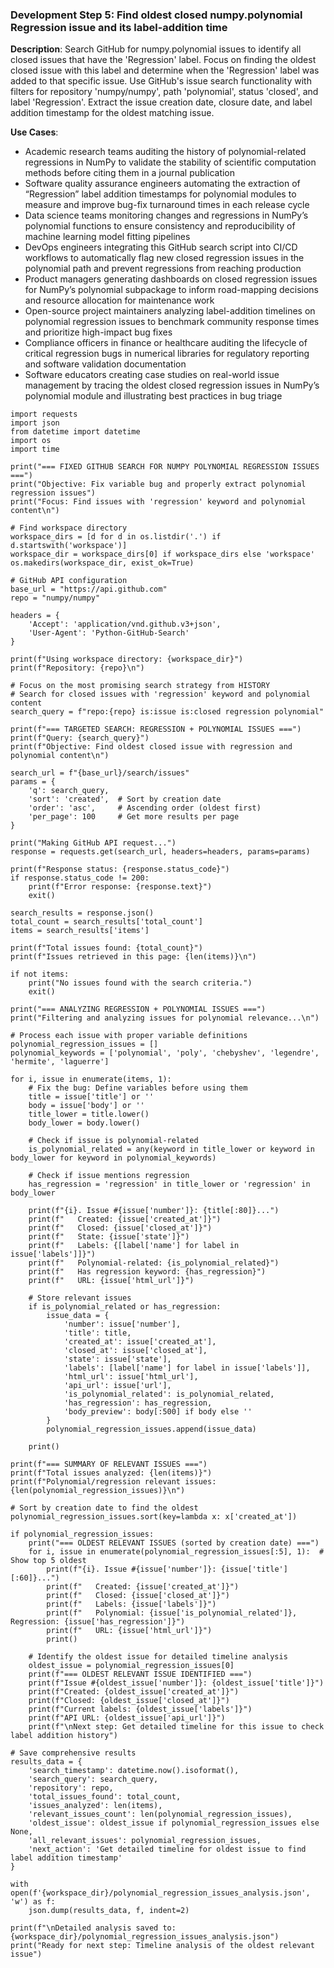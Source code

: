 ### Development Step 5: Find oldest closed numpy.polynomial Regression issue and its label-addition time

**Description**: Search GitHub for numpy.polynomial issues to identify all closed issues that have the 'Regression' label. Focus on finding the oldest closed issue with this label and determine when the 'Regression' label was added to that specific issue. Use GitHub's issue search functionality with filters for repository 'numpy/numpy', path 'polynomial', status 'closed', and label 'Regression'. Extract the issue creation date, closure date, and label addition timestamp for the oldest matching issue.

**Use Cases**:
- Academic research teams auditing the history of polynomial-related regressions in NumPy to validate the stability of scientific computation methods before citing them in a journal publication
- Software quality assurance engineers automating the extraction of “Regression” label addition timestamps for polynomial modules to measure and improve bug-fix turnaround times in each release cycle
- Data science teams monitoring changes and regressions in NumPy’s polynomial functions to ensure consistency and reproducibility of machine learning model fitting pipelines
- DevOps engineers integrating this GitHub search script into CI/CD workflows to automatically flag new closed regression issues in the polynomial path and prevent regressions from reaching production
- Product managers generating dashboards on closed regression issues for NumPy’s polynomial subpackage to inform road-mapping decisions and resource allocation for maintenance work
- Open-source project maintainers analyzing label-addition timelines on polynomial regression issues to benchmark community response times and prioritize high-impact bug fixes
- Compliance officers in finance or healthcare auditing the lifecycle of critical regression bugs in numerical libraries for regulatory reporting and software validation documentation
- Software educators creating case studies on real-world issue management by tracing the oldest closed regression issues in NumPy’s polynomial module and illustrating best practices in bug triage

```
import requests
import json
from datetime import datetime
import os
import time

print("=== FIXED GITHUB SEARCH FOR NUMPY POLYNOMIAL REGRESSION ISSUES ===")
print("Objective: Fix variable bug and properly extract polynomial regression issues")
print("Focus: Find issues with 'regression' keyword and polynomial content\n")

# Find workspace directory
workspace_dirs = [d for d in os.listdir('.') if d.startswith('workspace')]
workspace_dir = workspace_dirs[0] if workspace_dirs else 'workspace'
os.makedirs(workspace_dir, exist_ok=True)

# GitHub API configuration
base_url = "https://api.github.com"
repo = "numpy/numpy"

headers = {
    'Accept': 'application/vnd.github.v3+json',
    'User-Agent': 'Python-GitHub-Search'
}

print(f"Using workspace directory: {workspace_dir}")
print(f"Repository: {repo}\n")

# Focus on the most promising search strategy from HISTORY
# Search for closed issues with 'regression' keyword and polynomial content
search_query = f"repo:{repo} is:issue is:closed regression polynomial"

print(f"=== TARGETED SEARCH: REGRESSION + POLYNOMIAL ISSUES ===")
print(f"Query: {search_query}")
print(f"Objective: Find oldest closed issue with regression and polynomial content\n")

search_url = f"{base_url}/search/issues"
params = {
    'q': search_query,
    'sort': 'created',  # Sort by creation date
    'order': 'asc',     # Ascending order (oldest first)
    'per_page': 100     # Get more results per page
}

print("Making GitHub API request...")
response = requests.get(search_url, headers=headers, params=params)

print(f"Response status: {response.status_code}")
if response.status_code != 200:
    print(f"Error response: {response.text}")
    exit()

search_results = response.json()
total_count = search_results['total_count']
items = search_results['items']

print(f"Total issues found: {total_count}")
print(f"Issues retrieved in this page: {len(items)}\n")

if not items:
    print("No issues found with the search criteria.")
    exit()

print("=== ANALYZING REGRESSION + POLYNOMIAL ISSUES ===")
print("Filtering and analyzing issues for polynomial relevance...\n")

# Process each issue with proper variable definitions
polynomial_regression_issues = []
polynomial_keywords = ['polynomial', 'poly', 'chebyshev', 'legendre', 'hermite', 'laguerre']

for i, issue in enumerate(items, 1):
    # Fix the bug: Define variables before using them
    title = issue['title'] or ''
    body = issue['body'] or ''
    title_lower = title.lower()
    body_lower = body.lower()
    
    # Check if issue is polynomial-related
    is_polynomial_related = any(keyword in title_lower or keyword in body_lower for keyword in polynomial_keywords)
    
    # Check if issue mentions regression
    has_regression = 'regression' in title_lower or 'regression' in body_lower
    
    print(f"{i}. Issue #{issue['number']}: {title[:80]}...")
    print(f"   Created: {issue['created_at']}")
    print(f"   Closed: {issue['closed_at']}")
    print(f"   State: {issue['state']}")
    print(f"   Labels: {[label['name'] for label in issue['labels']]}")
    print(f"   Polynomial-related: {is_polynomial_related}")
    print(f"   Has regression keyword: {has_regression}")
    print(f"   URL: {issue['html_url']}")
    
    # Store relevant issues
    if is_polynomial_related or has_regression:
        issue_data = {
            'number': issue['number'],
            'title': title,
            'created_at': issue['created_at'],
            'closed_at': issue['closed_at'],
            'state': issue['state'],
            'labels': [label['name'] for label in issue['labels']],
            'html_url': issue['html_url'],
            'api_url': issue['url'],
            'is_polynomial_related': is_polynomial_related,
            'has_regression': has_regression,
            'body_preview': body[:500] if body else ''
        }
        polynomial_regression_issues.append(issue_data)
    
    print()

print(f"=== SUMMARY OF RELEVANT ISSUES ===")
print(f"Total issues analyzed: {len(items)}")
print(f"Polynomial/regression relevant issues: {len(polynomial_regression_issues)}\n")

# Sort by creation date to find the oldest
polynomial_regression_issues.sort(key=lambda x: x['created_at'])

if polynomial_regression_issues:
    print("=== OLDEST RELEVANT ISSUES (sorted by creation date) ===")
    for i, issue in enumerate(polynomial_regression_issues[:5], 1):  # Show top 5 oldest
        print(f"{i}. Issue #{issue['number']}: {issue['title'][:60]}...")
        print(f"   Created: {issue['created_at']}")
        print(f"   Closed: {issue['closed_at']}")
        print(f"   Labels: {issue['labels']}")
        print(f"   Polynomial: {issue['is_polynomial_related']}, Regression: {issue['has_regression']}")
        print(f"   URL: {issue['html_url']}")
        print()
    
    # Identify the oldest issue for detailed timeline analysis
    oldest_issue = polynomial_regression_issues[0]
    print(f"=== OLDEST RELEVANT ISSUE IDENTIFIED ===")
    print(f"Issue #{oldest_issue['number']}: {oldest_issue['title']}")
    print(f"Created: {oldest_issue['created_at']}")
    print(f"Closed: {oldest_issue['closed_at']}")
    print(f"Current labels: {oldest_issue['labels']}")
    print(f"API URL: {oldest_issue['api_url']}")
    print(f"\nNext step: Get detailed timeline for this issue to check label addition history")

# Save comprehensive results
results_data = {
    'search_timestamp': datetime.now().isoformat(),
    'search_query': search_query,
    'repository': repo,
    'total_issues_found': total_count,
    'issues_analyzed': len(items),
    'relevant_issues_count': len(polynomial_regression_issues),
    'oldest_issue': oldest_issue if polynomial_regression_issues else None,
    'all_relevant_issues': polynomial_regression_issues,
    'next_action': 'Get detailed timeline for oldest issue to find label addition timestamp'
}

with open(f'{workspace_dir}/polynomial_regression_issues_analysis.json', 'w') as f:
    json.dump(results_data, f, indent=2)

print(f"\nDetailed analysis saved to: {workspace_dir}/polynomial_regression_issues_analysis.json")
print("Ready for next step: Timeline analysis of the oldest relevant issue")
```